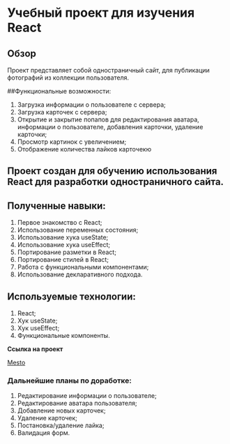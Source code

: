 # Учебный проект для изучения React

## Обзор

Проект представляет собой одностраничный сайт, для публикации фотографий из коллекции
пользователя. 

##Функциональные возможности:
1. Загрузка информации о пользователе с сервера;
2. Загрузка карточек с сервера;
3. Открытие и закрытие попапов для редактирования аватара, информации о пользователе, добавления карточки, удаление карточки;
4. Просмотр картинок с увеличением;
5. Отображение количества лайков карточекю

## Проект создан для обучению использования React для разработки одностраничного сайта.

## Полученные навыки:
1. Первое знакомство с React;
2. Использование переменных состояния;
3. Использование хука useState;
4. Использование хука useEffect;
5. Портирование разметки в React;
7. Портирование стилей в React;
8. Работа с функциональными компонентами;
9. Использование декларативного подхода.

## Используемые технологии:
1. React;
2. Хук useState;
3. Хук useEffect;
4. Функциональные компоненты.

**Ссылка на проект**

[Mesto](https://blaydasik.github.io/mesto-react/)

### Дальнейшие планы по доработке:
1.  Редактирование информации о пользователе;
2.  Редактирование аватара пользователя;
3.  Добавление новых карточек;
4.  Удаление карточек;
5.  Постановка/удаление лайка;
6.  Валидация форм.
